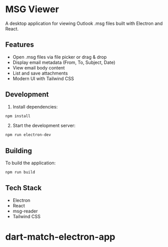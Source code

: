 # MSG Viewer

A desktop application for viewing Outlook .msg files built with Electron and React.

## Features

- Open .msg files via file picker or drag & drop
- Display email metadata (From, To, Subject, Date)
- View email body content
- List and save attachments
- Modern UI with Tailwind CSS

## Development

1. Install dependencies:
```bash
npm install
```

2. Start the development server:
```bash
npm run electron-dev
```

## Building

To build the application:
```bash
npm run build
```

## Tech Stack

- Electron
- React
- msg-reader
- Tailwind CSS
# dart-match-electron-app
